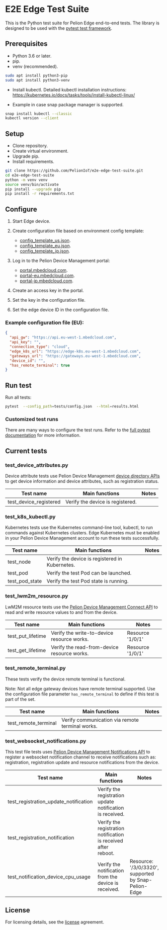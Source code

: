 # E2E Edge Test Suite

This is the Python test suite for Pelion Edge end-to-end tests. The library is designed to be used with
the [pytest test framework](https://docs.pytest.org/en/latest/).

## Prerequisites

* Python 3.6 or later.
* pip.
* venv (recommended).

```bash
sudo apt install python3-pip
sudo apt install python3-venv

```
* Install kubectl.
Detailed kubectl installation instructions:
  https://kubernetes.io/docs/tasks/tools/install-kubectl-linux/
  
* Example in case snap package manager is supported.
```bash
snap install kubectl --classic
kubectl version --client
```
## Setup

* Clone repository.
* Create virtual environment.
* Upgrade pip.
* Install requirements.


```bash
git clone https://github.com/PelionIoT/e2e-edge-test-suite.git
cd e2e-edge-test-suite
python -m venv venv
source venv/bin/activate
pip install --upgrade pip
pip install -r requirements.txt
```


## Configure

1. Start Edge device.
1. Create configuration file based on environment config template:
    * [config_template_us.json](https://github.com/PelionIoT/pelion-e2e-edge-python-test-suite/blob/main/tests/config_template_us.json).
    * [config_template_eu.json](https://github.com/PelionIoT/pelion-e2e-edge-python-test-suite/blob/main/tests/config_template_eu.json).
    * [config_template_jp.json](https://github.com/PelionIoT/pelion-e2e-edge-python-test-suite/blob/main/tests/config_template_jp.json).
1. Log in to the Pelion Device Management portal:
    * [portal.mbedcloud.com](https://portal.mbedcloud.com).
    * [portal-eu.mbedcloud.com](https://portal-eu.mbedcloud.com/).
    * [portal-jp.mbedcloud.com](https://portal-jp.mbedcloud.com/).
      
1. Create an access key in the portal.
1. Set the key in the configuration file.
1. Set the edge device ID in the configuration file.

### Example configuration file (EU):

```json
{
  "api_gw": "https://api.eu-west-1.mbedcloud.com",
  "api_key": "",
  "connection_type": "cloud",
  "edge_k8s_url": "https://edge-k8s.eu-west-1.mbedcloud.com",
  "gateways_url": "https://gateways.eu-west-1.mbedcloud.com",
  "device_id": "",
  "has_remote_terminal": true
}
```

## Run test

Run all tests:

```bash
pytest  --config_path=tests/config.json  --html=results.html

```

### Customized test runs

There are many ways to configure the test runs. Refer to the [full pytest documentation](https://docs.pytest.org/en/latest/contents.html) for more information.


## Current tests
### test_device_attributes.py 

Device attribute tests use Pelion Device Management [device directory APIs](https://developer.pelion.com/docs/device-management-api/device-directory/) to get device information and device attributes, such as registration status. 


 Test name                        | Main functions                                        | Notes                        |
| ------------------------------- | ------------------------------------------------------| -----------------------------|
| test_device_registered          | Verify the device is registered.                      |                              |

### test_k8s_kubectl.py

Kubernetes tests use the Kubernetes command-line tool, kubectl, to run commands against Kubernetes clusters.
Edge Kubernetes must be enabled in your Pelion Device Management account to run these tests successfully.

 Test name                        | Main functions                                        | Notes                        |
| ------------------------------- | ------------------------------------------------------| -----------------------------|
| test_node                       | Verify the device is registered in Kubernetes.        |                              |
| test_pod                        | Verify the test Pod can be launched.                  |                              |
| test_pod_state                  | Verify the test Pod state is running.                 |                              |


### test_lwm2m_resource.py

LwM2M resource tests use the [Pelion Device Management Connect API](https://developer.pelion.com/docs/device-management-api/connect/)
to read and write resource values to and from the device.

 Test name                        | Main functions                                        | Notes                        |
| ------------------------------- | ------------------------------------------------------| -----------------------------|
| test_put_lifetime               | Verify the write-to-device resource works.            | Resource '1/0/1'             |
| test_get_lifetime               | Verify the read-from-device resource works.           | Resource '1/0/1'             |


### test_remote_terminal.py 

These tests verify the device remote terminal is functional.

Note: Not all edge gateway devices have remote terminal supported.
Use the configuration file parameter `has_remote_terminal` to define if this test is part of the set.

 Test name                        | Main functions                                        | Notes                        |
| ------------------------------- | ------------------------------------------------------| -----------------------------|
| test_remote_terminal            | Verify communication via remote terminal works.       |                              |

### test_websocket_notifications.py 

This test file tests uses [Pelion Device Management Notifications API](https://developer.pelion.com/docs/device-management-api/notifications/)
to register a websocket notification channel to receive notifications such as:
registration, registration update and resource notifications from the device.

 Test name                                | Main functions                                                      | Notes                        |
| ----------------------------------------| --------------------------------------------------------------------| -----------------------------|
| test_registration_update_notification   | Verify the registration update notification is received.            |                              |
| test_registration_notification          | Verify the registration notification is received after reboot.      |                              |
| test_notification_device_cpu_usage      | Verify the notification from the device is received.                | Resource: '/3/0/3320', supported by Snap-Pelion-Edge| 

## License

For licensing details, see the [license](https://github.com/PelionIoT/pelion-e2e-edge-python-test-suite/blob/main/LICENSE) agreement.
